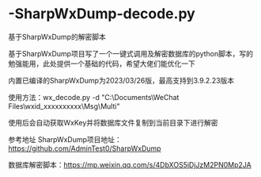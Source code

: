 # -SharpWxDump-decode.py
基于SharpWxDump的解密脚本

基于SharpWxDump项目写了一个一键式调用及解密数据库的python脚本，写的勉强能用，此处提供一个基础的代码，希望大佬们能优化一下

内置已编译的SharpWxDump为2023/03/26版，最高支持到3.9.2.23版本

使用方法：wx_decode.py -d "C:\Documents\WeChat Files\wxid_xxxxxxxxxx\Msg\Multi"

使用后会自动获取WxKey并将数据库文件复制到当前目录下进行解密


参考地址
SharpWxDump项目地址：https://github.com/AdminTest0/SharpWxDump

数据库解密脚本：https://mp.weixin.qq.com/s/4DbXOS5jDjJzM2PN0Mp2JA
